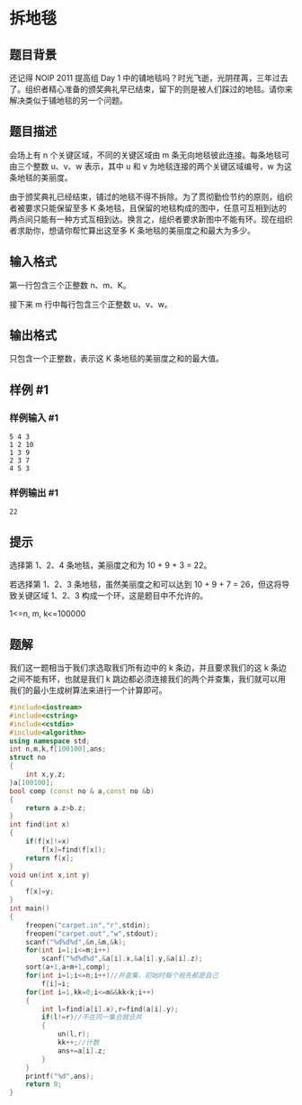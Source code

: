 # 拆地毯

## 题目背景

还记得 NOIP 2011 提高组 Day 1 中的铺地毯吗？时光飞逝，光阴荏苒，三年过去了。组织者精心准备的颁奖典礼早已结束，留下的则是被人们踩过的地毯。请你来解决类似于铺地毯的另一个问题。

## 题目描述

会场上有 n 个关键区域，不同的关键区域由 m 条无向地毯彼此连接。每条地毯可由三个整数 u、v、w 表示，其中 u 和 v 为地毯连接的两个关键区域编号，w 为这条地毯的美丽度。

由于颁奖典礼已经结束，铺过的地毯不得不拆除。为了贯彻勤俭节约的原则，组织者被要求只能保留至多 K 条地毯，且保留的地毯构成的图中，任意可互相到达的两点间只能有一种方式互相到达。换言之，组织者要求新图中不能有环。现在组织者求助你，想请你帮忙算出这至多 K 条地毯的美丽度之和最大为多少。

## 输入格式

第一行包含三个正整数 n、m、K。

接下来 m 行中每行包含三个正整数 u、v、w。

## 输出格式

只包含一个正整数，表示这 K 条地毯的美丽度之和的最大值。

## 样例 #1

### 样例输入 #1

```
5 4 3
1 2 10
1 3 9
2 3 7
4 5 3
```

### 样例输出 #1

```
22
```

## 提示

选择第 1、2、4 条地毯，美丽度之和为 10 + 9 + 3 = 22。

若选择第 1、2、3 条地毯，虽然美丽度之和可以达到 10 + 9 + 7 = 26，但这将导致关键区域 1、2、3 构成一个环，这是题目中不允许的。


1<=n, m, k<=100000


## 题解
我们这一题相当于我们求选取我们所有边中的 k 条边，并且要求我们的这 k 条边之间不能有环，也就是我们 k 跳边都必须连接我们的两个并查集，我们就可以用我们的最小生成树算法来进行一个计算即可。
```cpp
#include<iostream>
#include<cstring>
#include<cstdio>
#include<algorithm>
using namespace std;
int n,m,k,f[100100],ans;
struct no
{
    int x,y,z;
}a[100100];
bool comp (const no & a,const no &b)
{
    return a.z>b.z;
}
int find(int x)
{
    if(f[x]!=x)
        f[x]=find(f[x]);
    return f[x];
}
void un(int x,int y)
{
    f[x]=y;
}
int main()
{
    freopen("carpet.in","r",stdin);
    freopen("carpet.out","w",stdout);
    scanf("%d%d%d",&n,&m,&k);
    for(int i=1;i<=m;i++)
        scanf("%d%d%d",&a[i].x,&a[i].y,&a[i].z);
    sort(a+1,a+m+1,comp);
    for(int i=1;i<=n;i++)//并查集，初始时每个祖先都是自己
        f[i]=i;
    for(int i=1,kk=0;i<=m&&kk<k;i++)
    {
        int l=find(a[i].x),r=find(a[i].y);
        if(l!=r)//不在同一集合就合并
        {
            un(l,r);
            kk++;//计数
            ans+=a[i].z;
        }
    }
    printf("%d",ans);
    return 0;
}
```